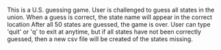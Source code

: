 This is a U.S. guessing game.
User is challenged to guess all states in the union.
When a guess is correct, the state name will appear in the correct location
After all 50 states are guessed, the game is over.
User can type 'quit' or 'q' to exit at anytime, but if all states have not been correctly guessed, then a new csv file will be created of the states missing.